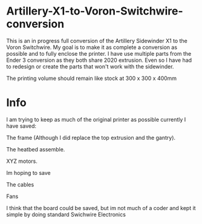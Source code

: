 # Artillery-X1-to-Voron-Switchwire-conversion
This is an in progress full conversion of the Artillery Sidewinder X1 to the Voron Switchwire. My goal is to make it as complete a conversion as possible and to fully enclose the printer. I have use multiple parts from the Ender 3 conversion as they both share 2020 extrusion. Even so I have had to redesign or create the parts that won't work with the sidewinder. 

The printing volume should remain like stock at 300 x 300 x 400mm

# Info
I am trying to keep as much of the original printer as possible currently I have saved:

The frame (Although I did replace the top extrusion and the gantry).

The heatbed assemble.

XYZ motors.

Im hoping to save

The cables 

Fans

I think that the board could be saved, but im not much of a coder and kept it simple by doing standard Swichwire Electronics
